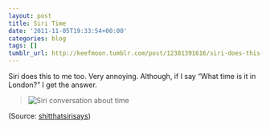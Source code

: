 ```yaml
---
layout: post
title: Siri Time
date: '2011-11-05T19:33:54+00:00'
categories: blog
tags: []
tumblr_url: http://keefmoon.tumblr.com/post/12381391616/siri-does-this-to-me-too-very-annoying-although
---
```

Siri does this to me too. Very annoying. Although, if I say “What time is it in London?” I get the answer.

> ![Siri conversation about time](http://66.media.tumblr.com/tumblr_lu44tsZxdC1r4eoiuo1_1280.png)

(Source: [shitthatsirisays](http://shitthatsirisays.tumblr.com/post/12377100993))
